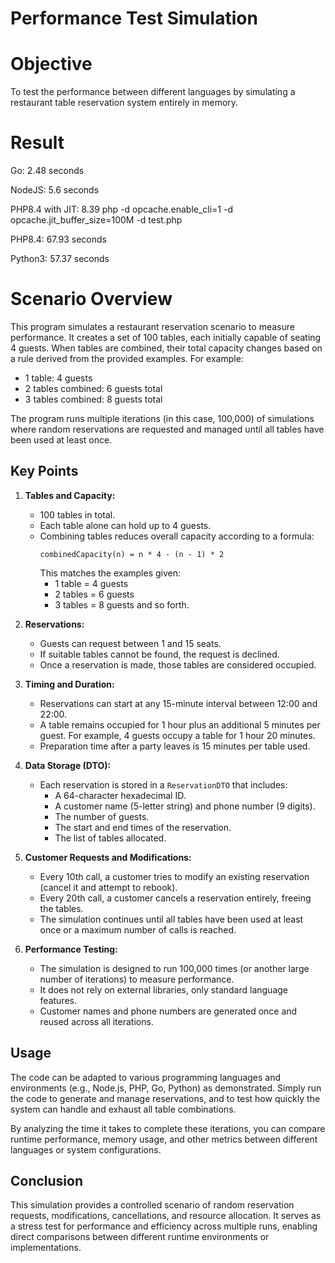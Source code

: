 # Performance Test Simulation

# Objective

To test the performance between different languages by simulating a restaurant table reservation system entirely in memory.

# Result
Go: 2.48 seconds

NodeJS: 5.6 seconds

PHP8.4 with JIT: 8.39 php -d opcache.enable_cli=1 -d opcache.jit_buffer_size=100M -d  test.php 

PHP8.4: 67.93 seconds

Python3: 57.37 seconds


# Scenario Overview


This program simulates a restaurant reservation scenario to measure performance. It creates a set of 100 tables, each initially capable of seating 4 guests. When tables are combined, their total capacity changes based on a rule derived from the provided examples. For example:
- 1 table: 4 guests
- 2 tables combined: 6 guests total
- 3 tables combined: 8 guests total

The program runs multiple iterations (in this case, 100,000) of simulations where random reservations are requested and managed until all tables have been used at least once.

## Key Points

1. **Tables and Capacity:**  
   - 100 tables in total.  
   - Each table alone can hold up to 4 guests.  
   - Combining tables reduces overall capacity according to a formula:
     ```  
     combinedCapacity(n) = n * 4 - (n - 1) * 2
     ```
     This matches the examples given:
     - 1 table = 4 guests
     - 2 tables = 6 guests
     - 3 tables = 8 guests
     and so forth.

2. **Reservations:**
   - Guests can request between 1 and 15 seats.
   - If suitable tables cannot be found, the request is declined.
   - Once a reservation is made, those tables are considered occupied.

3. **Timing and Duration:**
   - Reservations can start at any 15-minute interval between 12:00 and 22:00.
   - A table remains occupied for 1 hour plus an additional 5 minutes per guest. For example, 4 guests occupy a table for 1 hour 20 minutes.
   - Preparation time after a party leaves is 15 minutes per table used.

4. **Data Storage (DTO):**
   - Each reservation is stored in a `ReservationDTO` that includes:
     - A 64-character hexadecimal ID.
     - A customer name (5-letter string) and phone number (9 digits).
     - The number of guests.
     - The start and end times of the reservation.
     - The list of tables allocated.

5. **Customer Requests and Modifications:**
   - Every 10th call, a customer tries to modify an existing reservation (cancel it and attempt to rebook).
   - Every 20th call, a customer cancels a reservation entirely, freeing the tables.
   - The simulation continues until all tables have been used at least once or a maximum number of calls is reached.

6. **Performance Testing:**
   - The simulation is designed to run 100,000 times (or another large number of iterations) to measure performance.
   - It does not rely on external libraries, only standard language features.
   - Customer names and phone numbers are generated once and reused across all iterations.

## Usage

The code can be adapted to various programming languages and environments (e.g., Node.js, PHP, Go, Python) as demonstrated. Simply run the code to generate and manage reservations, and to test how quickly the system can handle and exhaust all table combinations.

By analyzing the time it takes to complete these iterations, you can compare runtime performance, memory usage, and other metrics between different languages or system configurations.

## Conclusion

This simulation provides a controlled scenario of random reservation requests, modifications, cancellations, and resource allocation. It serves as a stress test for performance and efficiency across multiple runs, enabling direct comparisons between different runtime environments or implementations.
